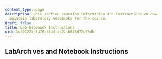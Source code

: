 ```yaml
---
content_type: page
description: This section contains information and instructions on how to create and
  maintain laboratory notebooks for the course.
draft: false
title: Lab Notebook Instructions
uid: 4cf9122b-fd70-43dd-ac22-b526d77c36db
---
```

## LabArchives and Notebook Instructions